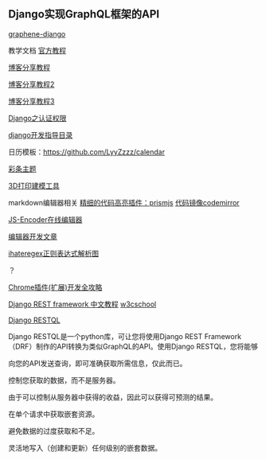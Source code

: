 
## Django实现GraphQL框架的API
[graphene-django](https://docs.graphene-python.org/projects/django/en/latest/)

教学文档
  [官方教程](https://docs.graphene-python.org/projects/django/en/latest/installation/)

  [博客分享教程](https://blog.csdn.net/ns2250225/article/details/79348914)

  [博客分享教程2](https://blog.csdn.net/weixin_33755847/article/details/92579950)

  [博客分享教程3](https://www.cnblogs.com/qinghuaL/p/13264465.html)

  [Django之认证权限](https://www.cnblogs.com/xuxingping/p/11129095.html)

  [django开发指导目录](https://www.cnblogs.com/xuxingping/p/11122399.html)


日历模板：https://github.com/LyyZzzz/calendar


[彩条主题](https://guillaumegouessan.com/)

[3D打印建模工具](http://www.mohou.com/zhishitang/272.html)




markdown编辑器相关
[精细的代码高亮插件：prismjs](https://prismjs.com/index.html)
[代码镜像codemirror](https://codemirror.net/)

[JS-Encoder在线编辑器](https://github.com/Longgererer/JS-Encoder/blob/master/READMECN.md)

[编辑器开发文章](https://zhuanlan.zhihu.com/p/138538672)

[ihateregex正则表达式解析图](https://ihateregex.io/)

？

[Chrome插件(扩展)开发全攻略](https://www.cnblogs.com/liuxianan/p/chrome-plugin-develop.html)



[Django REST framework 中文教程](https://www.w3cschool.cn/lxraw/lxraw-pdz435oa.html)
[w3cschool](https://www.w3cschool.cn/)


[Django RESTQL](https://django-restql.yezyilomo.com/)

Django RESTQL是一个python库，可让您将使用Django REST Framework（DRF）制作的API转换为类似GraphQL的API。使用Django RESTQL，您将能够

向您的API发送查询，即可准确获取所需信息，仅此而已。

控制您获取的数据，而不是服务器。

由于可以控制从服务器中获得的收益，因此可以获得可预测的结果。

在单个请求中获取嵌套资源。

避免数据的过度获取和不足。

灵活地写入（创建和更新）任何级别的嵌套数据。
